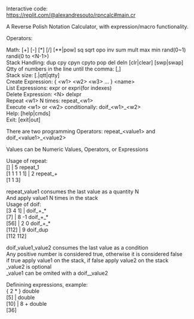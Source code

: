 Interactive code: \
https://replit.com/@alexandresouto/rpncalc#main.cr


A Reverse Polish Notation Calculator, with expression/macro functionality.  

Operators:

Math: [+] [-] [*] [/] [**|pow] sq sqrt opo inv sum mult max min rand(0~1) randi(0 to \<N-1>) \
Stack Handling: dup cpy cpyn cpyto pop del deln [clr|clear] [swp|swap]  \
Qtty of numbers in the line until the comma: [,]   \
Stack size: [.|qtt|qtty]  
Create Expression: { \<w1> \<w2> \<w3> ... } \<name>  
List Expressions: expr or expri(for indexes) \
Delete Expression: \<N> delxpr  \
Repeat \<w1> N times: repeat_\<w1>  
Execute \<w1> or \<w2> conditionally: doif_\<w1>_\<w2>   
Help: [help|cmds]   
Exit: [exit|out] 

There are two programming Operators: repeat_\<value1> and doif_\<value1>_\<value2>
  
Values can be Numeric Values, Operators, or Expressions
  
Usage of repeat:  \
[] |  5 repeat_1 \
[1 1 1 1 1] | 2 repeat_+  \
[1 1 3] 
  
repeat_value1 consumes the last value as a quantity N  \
And apply value1 N times in the stack  \
Usage of doif:  \
[3 4 1] | doif\_+\_*  \
[7] | 8 -1 doif\_+\_*  \
[56] | 2 0 doif\_+\_*  \
[112] | 9 doif_dup  \
[112 112]
  
doif_value1_value2 consumes the last value as a condition  \
Any positive number is considered true, otherwise it is considered false  \
if true apply value1 on the stack, if false apply value2 on the stack  \
_value2 is optional  \
_value1 can be omited with a doif__value2
  
 Definining expressions, example:  \
  \{ 2 * \} double </br>
  [5] | double  \
  [10] | 8 + double  \
  [36]

